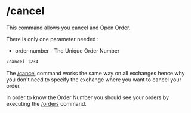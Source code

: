 # /cancel

This command allows you cancel and Open Order.

There is only one parameter needed :
 - order number - The Unique Order Number

``` bash
/cancel 1234
```

The [/cancel](./cancel.md) command works the same way on all exchanges hence why you don't
need to specify the exchange where you want to cancel your order.

In order to know the Order Number you should see your orders by executing the
[/orders](./orders.md) command.